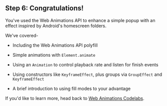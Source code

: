 ## Step 6: Congratulations!

You've used the Web Animations API to enhance a simple popup with an effect inspired by Android's homescreen folders.

We've covered-

* Including the Web Animations API polyfill

* Simple animations with `Element.animate`

* Using an `Animation` to control playback rate and listen for finish events

* Using constructors like `KeyframeEffect`, plus groups via `GroupEffect` and `KeyframeEffect`

* A brief introduction to using fill modes to your advantage

If you'd like to learn more, head back to [Web Animations Codelabs](https://github.com/web-animations/web-animations-codelabs).
